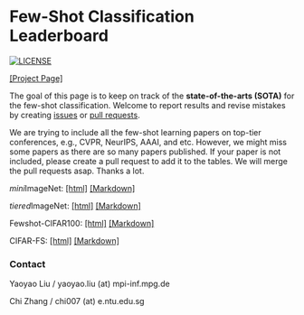 # Few-Shot Classification Leaderboard

[![LICENSE](https://img.shields.io/github/license/yaoyao-liu/few-shot-classification-leaderboard?style=flat-square&logo=creative-commons&color=EF9421)](https://github.com/yaoyao-liu/few-shot-classification-leaderboard/blob/main/LICENSE)

[\[Project Page\]](https://few-shot.yyliu.net/)

The goal of this page is to keep on track of the **state-of-the-arts (SOTA)** for the few-shot classification. Welcome to report results and revise mistakes by creating [issues](https://github.com/yaoyao-liu/few-shot-classification-leaderboard/issues) or [pull requests](https://github.com/yaoyao-liu/few-shot-classification-leaderboard/pulls). 

We are trying to include all the few-shot learning papers on top-tier conferences, e.g., CVPR, NeurIPS, AAAI, and etc. However, we might miss some papers as there are so many papers published. If your paper is not included, please create a pull request to add it to the tables. We will merge the pull requests asap. Thanks a lot.

*mini*ImageNet: [\[html\]](https://few-shot.yyliu.net/miniimagenet.html) [\[Markdown\]](https://github.com/yaoyao-liu/few-shot-classification-leaderboard/blob/main/miniimagenet.md)

*tiered*ImageNet: [\[html\]](https://few-shot.yyliu.net/tieredimagenet.html) [\[Markdown\]](https://github.com/yaoyao-liu/few-shot-classification-leaderboard/blob/main/tieredimagenet.md)

Fewshot-CIFAR100: [\[html\]](https://few-shot.yyliu.net/fc100.html) [\[Markdown\]](https://github.com/yaoyao-liu/few-shot-classification-leaderboard/blob/main/fc100.md)

CIFAR-FS: [\[html\]](https://few-shot.yyliu.net/cifarfs.html) [\[Markdown\]](https://github.com/yaoyao-liu/few-shot-classification-leaderboard/blob/main/cifarfs.md)


### Contact

Yaoyao Liu / yaoyao.liu (at) mpi-inf.mpg.de

Chi Zhang / chi007 (at) e.ntu.edu.sg
